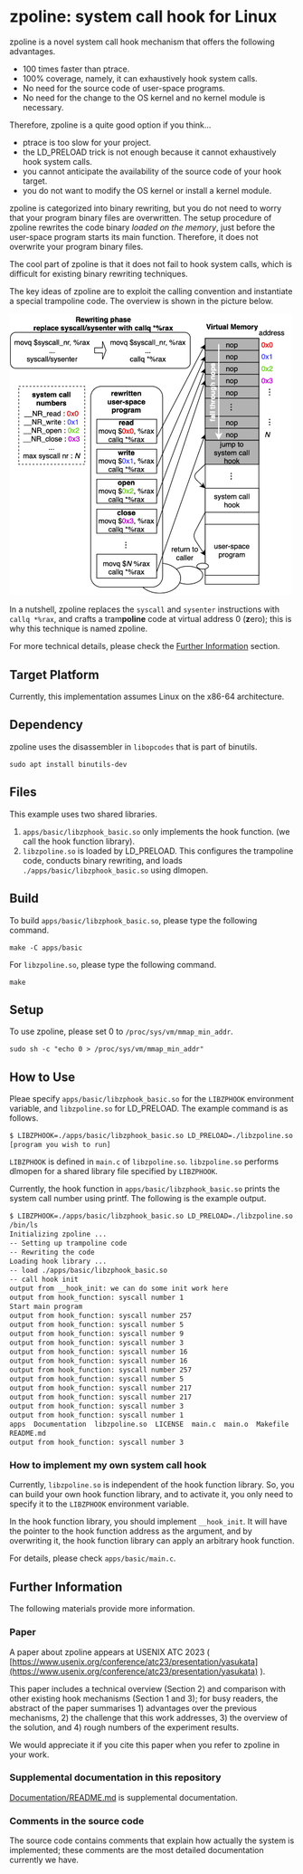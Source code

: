 # zpoline: system call hook for Linux

zpoline is a novel system call hook mechanism that offers the following advantages.
- 100 times faster than ptrace.
- 100% coverage, namely, it can exhaustively hook system calls.
- No need for the source code of user-space programs.
- No need for the change to the OS kernel and no kernel module is necessary.

Therefore, zpoline is a quite good option if you think...
- ptrace is too slow for your project.
- the LD_PRELOAD trick is not enough because it cannot exhaustively hook system calls.
- you cannot anticipate the availability of the source code of your hook target.
- you do not want to modify the OS kernel or install a kernel module.

zpoline is categorized into binary rewriting, but you do not need to worry that your program binary files are overwritten. The setup procedure of zpoline rewrites the code binary *loaded on the memory*, just before the user-space program starts its main function. Therefore, it does not overwrite your program binary files.

The cool part of zpoline is that it does not fail to hook system calls, which is difficult for existing binary rewriting techniques.

The key ideas of zpoline are to exploit the calling convention and instantiate a special trampoline code.
The overview is shown in the picture below.

<img src="Documentation/img/zpoline.png" width="500px">

In a nutshell, zpoline replaces the ```syscall``` and ```sysenter``` instructions with ```callq *%rax```, and crafts a tram**poline** code at virtual address 0 (**z**ero); this is why this technique is named zpoline.

For more technical details, please check the [Further Information](#further-information) section.

## Target Platform

Currently, this implementation assumes Linux on the x86-64 architecture.

## Dependency

zpoline uses the disassembler in ```libopcodes``` that is part of binutils.

```
sudo apt install binutils-dev
```

## Files

This example uses two shared libraries.

1. ```apps/basic/libzphook_basic.so``` only implements the hook function. (we call the hook function library).
2. ```libzpoline.so``` is loaded by LD_PRELOAD. This configures the trampoline code, conducts binary rewriting, and loads ```./apps/basic/libzphook_basic.so``` using dlmopen.

## Build

To build ```apps/basic/libzphook_basic.so```, please type the following command.

```
make -C apps/basic
```

For ```libzpoline.so```, please type the following command.

```
make
```

## Setup

To use zpoline, please set 0 to ```/proc/sys/vm/mmap_min_addr```.

```
sudo sh -c "echo 0 > /proc/sys/vm/mmap_min_addr"
```

## How to Use

Pleae specify ```apps/basic/libzphook_basic.so``` for the ```LIBZPHOOK``` environment variable, and ```libzpoline.so``` for LD_PRELOAD. The example command is as follows.

```
$ LIBZPHOOK=./apps/basic/libzphook_basic.so LD_PRELOAD=./libzpoline.so [program you wish to run]
```

```LIBZPHOOK``` is defined in ```main.c``` of ```libzpoline.so```.
```libzpoline.so``` performs dlmopen for a shared library file specified by ```LIBZPHOOK```.

Currently, the hook function in ```apps/basic/libzphook_basic.so``` prints the system call number using printf. The following is the example output.

```
$ LIBZPHOOK=./apps/basic/libzphook_basic.so LD_PRELOAD=./libzpoline.so /bin/ls
Initializing zpoline ...
-- Setting up trampoline code
-- Rewriting the code
Loading hook library ...
-- load ./apps/basic/libzphook_basic.so
-- call hook init
output from __hook_init: we can do some init work here
output from hook_function: syscall number 1
Start main program
output from hook_function: syscall number 257
output from hook_function: syscall number 5
output from hook_function: syscall number 9
output from hook_function: syscall number 3
output from hook_function: syscall number 16
output from hook_function: syscall number 16
output from hook_function: syscall number 257
output from hook_function: syscall number 5
output from hook_function: syscall number 217
output from hook_function: syscall number 217
output from hook_function: syscall number 3
output from hook_function: syscall number 1
apps  Documentation  libzpoline.so  LICENSE  main.c  main.o  Makefile  README.md
output from hook_function: syscall number 3
```

### How to implement my own system call hook

Currently, ```libzpoline.so``` is independent of the hook function library. So, you can build your own hook function library, and to activate it, you only need to specify it to the ```LIBZPHOOK``` environment variable.

In the hook function library, you should implement ```__hook_init```.
It will have the pointer to the hook function address as the argument, and by overwriting it, the hook function library can apply an arbitrary hook function.

For details, please check ```apps/basic/main.c```.

## Further Information

The following materials provide more information.

### Paper

A paper about zpoline appears at USENIX ATC 2023 ( [https://www.usenix.org/conference/atc23/presentation/yasukata](https://www.usenix.org/conference/atc23/presentation/yasukata) ).

This paper includes a technical overview (Section 2) and comparison with other existing hook mechanisms (Section 1 and 3); for busy readers, the abstract of the paper summarises 1) advantages over the previous mechanisms, 2) the challenge that this work addresses, 3) the overview of the solution, and 4) rough numbers of the experiment results.

We would appreciate it if you cite this paper when you refer to zpoline in your work.

### Supplemental documentation in this repository

[Documentation/README.md](Documentation/README.md) is supplemental documentation.

### Comments in the source code

The source code contains comments that explain how actually the system is implemented; these comments are the most detailed documentation currently we have.
